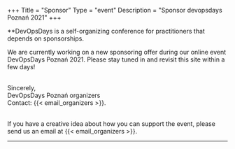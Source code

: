 +++
Title = "Sponsor"
Type = "event"
Description = "Sponsor devopsdays Poznań 2021"
+++


**DevOpsDays is a self-organizing conference for practitioners that depends on sponsorships.

<p>
We are currently working on a new sponsoring offer during our online event DevOpsDays Poznań 2021. Please stay tuned in and revisit this site within a few days!
<p>

<br/>
Sincerely,<br/>
DevOpsDays Poznań organizers<br/>
Contact: {{< email_organizers >}}.<br/>

<br/>

If you have a creative idea about how you can support the event, please send us an email at {{< email_organizers >}}.


<hr/>

